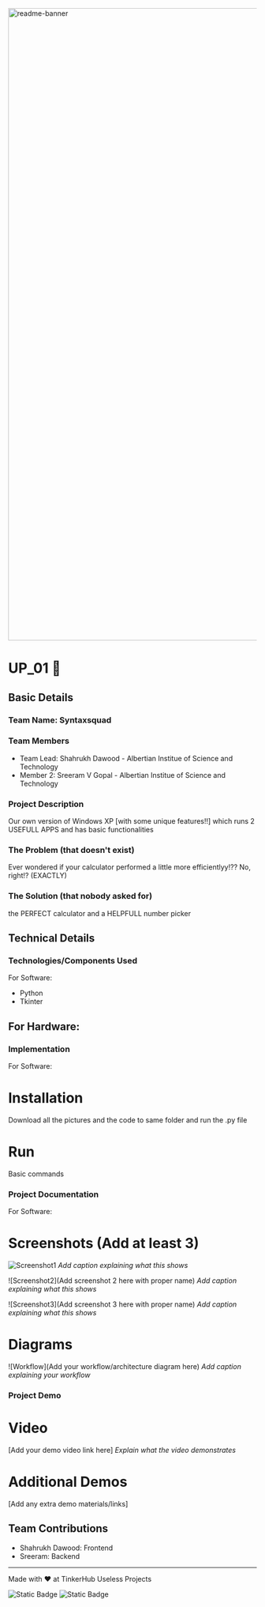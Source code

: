 <img width="1280" alt="readme-banner" src="https://github.com/user-attachments/assets/35332e92-44cb-425b-9dff-27bcf1023c6c">

# UP_01 🎯


## Basic Details
### Team Name: Syntaxsquad


### Team Members
- Team Lead: Shahrukh Dawood - Albertian Institue of Science and Technology
- Member 2: Sreeram V Gopal - Albertian Institue of Science and Technology

### Project Description
Our own version of Windows XP [with some unique features!!] which runs 2 USEFULL APPS and has basic functionalities

### The Problem (that doesn't exist)
Ever wondered if your calculator performed a little more efficientlyy!??
No, right!? (EXACTLY)

### The Solution (that nobody asked for)
the PERFECT calculator and a HELPFULL number picker

## Technical Details
### Technologies/Components Used
For Software:
- Python
- Tkinter

For Hardware:
-------

### Implementation
For Software:
# Installation
Download all the pictures and the code to same folder and run the .py file

# Run
Basic commands

### Project Documentation
For Software:

# Screenshots (Add at least 3)
![Screenshot1](https://photos.app.goo.gl/L6qZkypmYsZh4r9r9)
*Add caption explaining what this shows*

![Screenshot2](Add screenshot 2 here with proper name)
*Add caption explaining what this shows*

![Screenshot3](Add screenshot 3 here with proper name)
*Add caption explaining what this shows*

# Diagrams
![Workflow](Add your workflow/architecture diagram here)
*Add caption explaining your workflow*

### Project Demo
# Video
[Add your demo video link here]
*Explain what the video demonstrates*

# Additional Demos
[Add any extra demo materials/links]

## Team Contributions
- Shahrukh Dawood: Frontend
- Sreeram: Backend

---
Made with ❤️ at TinkerHub Useless Projects 

![Static Badge](https://img.shields.io/badge/TinkerHub-24?color=%23000000&link=https%3A%2F%2Fwww.tinkerhub.org%2F)
![Static Badge](https://img.shields.io/badge/UselessProject--24-24?link=https%3A%2F%2Fwww.tinkerhub.org%2Fevents%2FQ2Q1TQKX6Q%2FUseless%2520Projects)
